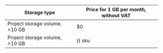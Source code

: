 Storage type| Price for 1 GB per month, without VAT
--- | ---
Project storage volume,  <10 GB | $0
Project storage volume,  >10 GB | {{ sku|USD|nbs.network-nvme.allocated|month|string }}